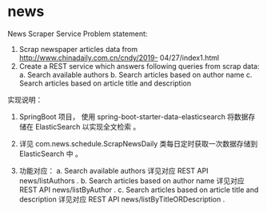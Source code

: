# news
News Scraper Service Problem statement: 
  1. Scrap newspaper articles data from http://www.chinadaily.com.cn/cndy/2019- 04/27/index1.html 
  2. Create a REST service which answers following queries from scrap data: 
      a. Search available authors 
      b. Search articles based on author name 
      c. Search articles based on article title and description



实现说明：

1.  SpringBoot 项目， 使用 spring-boot-starter-data-elasticsearch 将数据存储在 ElasticSearch 以实现全文检索 。

2.  详见 com.news.schedule.ScrapNewsDaily 类每日定时获取一次数据存储到 ElasticSearch 中 。 

3.  功能对应：
      a. Search available authors                                   详见对应 REST API news/listAuthors . 
      b. Search articles based on author name                       详见对应 REST API news/listByAuthor .
      c. Search articles based on article title and description     详见对应 REST API news/listByTitleORDescription .



